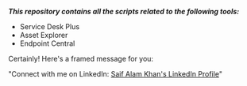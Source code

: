 ***This repository contains all the scripts related to the following tools:***

- Service Desk Plus
- Asset Explorer
- Endpoint Central

Certainly! Here's a framed message for you:

"Connect with me on LinkedIn: [Saif Alam Khan's LinkedIn Profile](https://www.linkedin.com/in/saif-alam-khan-381885192/)"
